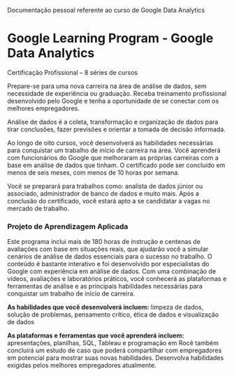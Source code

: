 
Documentação pessoal referente ao curso de Google Data Analytics


# Google Learning Program - Google Data Analytics

Certificação Profissional – 8 séries de cursos 

Prepare-se para uma nova carreira na área de análise de dados, sem necessidade de experiência ou graduação. Receba treinamento profissional desenvolvido pelo Google e tenha a oportunidade de se conectar com os melhores empregadores. 

Análise de dados é a coleta, transformação e organização de dados para tirar conclusões, fazer previsões e orientar a tomada de decisão informada.

Ao longo de oito cursos, você desenvolverá as habilidades necessárias para conquistar um trabalho de início de carreira na área. Você aprenderá com funcionários do Google que melhoraram as próprias carreiras com a base em análise de dados que tinham. O certificado pode ser concluído em menos de seis meses, com menos de 10 horas por semana.

Você se preparará para trabalhos como: analista de dados júnior ou associado, administrador de banco de dados e muito mais. Após a conclusão do certificado, você estará apto a se candidatar a vagas no mercado de trabalho.


### Projeto de Aprendizagem Aplicada

Este programa inclui mais de 180 horas de instrução e centenas de avaliações com base em situações reais, que ajudarão você a simular cenários de análise de dados essenciais para o sucesso no  trabalho. O conteúdo é bastante interativo e foi desenvolvido  por especialistas do Google com experiência em análise de dados. Com uma combinação de vídeos, avaliações e laboratórios práticos, você conhecerá as plataformas e ferramentas de análise e as principais habilidades necessárias para conquistar um trabalho de início de carreira.

**As habilidades que você desenvolverá incluem:** limpeza de dados, solução de problemas, pensamento crítico, ética de dados e visualização de dados

**As plataformas e ferramentas que você aprenderá incluem:** apresentações, planilhas, SQL, Tableau e programação em Rocê também concluirá um estudo de caso que poderá compartilhar com empregadores em potencial para mostrar suas novas habilidades. Desenvolva habilidades exigidas pelos melhores empregadores atualmente.